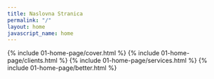 ```yaml
---
title: Naslovna Stranica
permalink: "/"
layout: home
javascript_name: home
---
```


{% include 01-home-page/cover.html %}
{% include 01-home-page/clients.html %}
{% include 01-home-page/services.html %}
{% include 01-home-page/better.html %}
